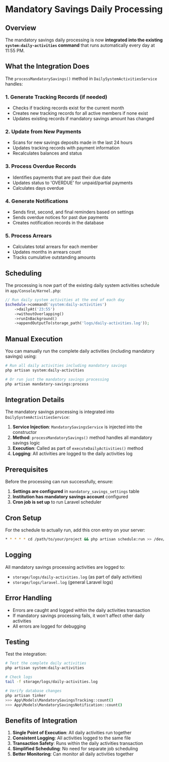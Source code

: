# Mandatory Savings Daily Processing

## Overview

The mandatory savings daily processing is now **integrated into the existing `system:daily-activities` command** that runs automatically every day at 11:55 PM.

## What the Integration Does

The `processMandatorySavings()` method in `DailySystemActivitiesService` handles:

### 1. **Generate Tracking Records** (if needed)
- Checks if tracking records exist for the current month
- Creates new tracking records for all active members if none exist
- Updates existing records if mandatory savings amount has changed

### 2. **Update from New Payments**
- Scans for new savings deposits made in the last 24 hours
- Updates tracking records with payment information
- Recalculates balances and status

### 3. **Process Overdue Records**
- Identifies payments that are past their due date
- Updates status to 'OVERDUE' for unpaid/partial payments
- Calculates days overdue

### 4. **Generate Notifications**
- Sends first, second, and final reminders based on settings
- Sends overdue notices for past due payments
- Creates notification records in the database

### 5. **Process Arrears**
- Calculates total arrears for each member
- Updates months in arrears count
- Tracks cumulative outstanding amounts

## Scheduling

The processing is now part of the existing daily system activities schedule in `app/Console/Kernel.php`:

```php
// Run daily system activities at the end of each day
$schedule->command('system:daily-activities')
    ->dailyAt('23:55')
    ->withoutOverlapping()
    ->runInBackground()
    ->appendOutputTo(storage_path('logs/daily-activities.log'));
```

## Manual Execution

You can manually run the complete daily activities (including mandatory savings) using:

```bash
# Run all daily activities including mandatory savings
php artisan system:daily-activities

# Or run just the mandatory savings processing
php artisan mandatory-savings:process
```

## Integration Details

The mandatory savings processing is integrated into `DailySystemActivitiesService`:

1. **Service Injection**: `MandatorySavingsService` is injected into the constructor
2. **Method**: `processMandatorySavings()` method handles all mandatory savings logic
3. **Execution**: Called as part of `executeDailyActivities()` method
4. **Logging**: All activities are logged to the daily activities log

## Prerequisites

Before the processing can run successfully, ensure:

1. **Settings are configured** in `mandatory_savings_settings` table
2. **Institution has mandatory savings account** configured
3. **Cron job is set up** to run Laravel scheduler

## Cron Setup

For the schedule to actually run, add this cron entry on your server:

```bash
* * * * * cd /path/to/your/project && php artisan schedule:run >> /dev/null 2>&1
```

## Logging

All mandatory savings processing activities are logged to:
- `storage/logs/daily-activities.log` (as part of daily activities)
- `storage/logs/laravel.log` (general Laravel logs)

## Error Handling

- Errors are caught and logged within the daily activities transaction
- If mandatory savings processing fails, it won't affect other daily activities
- All errors are logged for debugging

## Testing

Test the integration:

```bash
# Test the complete daily activities
php artisan system:daily-activities

# Check logs
tail -f storage/logs/daily-activities.log

# Verify database changes
php artisan tinker
>>> App\Models\MandatorySavingsTracking::count()
>>> App\Models\MandatorySavingsNotification::count()
```

## Benefits of Integration

1. **Single Point of Execution**: All daily activities run together
2. **Consistent Logging**: All activities logged to the same file
3. **Transaction Safety**: Runs within the daily activities transaction
4. **Simplified Scheduling**: No need for separate job scheduling
5. **Better Monitoring**: Can monitor all daily activities together 